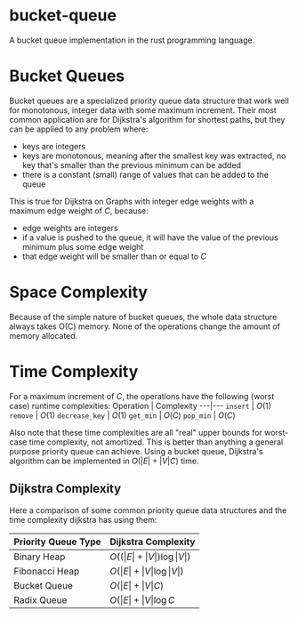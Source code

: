 # bucket-queue
A bucket queue implementation in the rust programming language. 

# Bucket Queues
Bucket queues are a specialized priority queue data structure that work well for monotonous, integer data with some maximum increment. 
Their most common application are for Dijkstra's algorithm for shortest paths, but they can be applied to any problem where:
- keys are integers
- keys are monotonous, meaning after the smallest key was extracted, no key that's smaller than the previous minimum can be added
- there is a constant (small) range of values that can be added to the queue

This is true for Dijkstra on Graphs with integer edge weights with a maximum edge weight of $C$, because:
- edge weights are integers
- if a value is pushed to the queue, it will have the value of the previous minimum plus some edge weight
- that edge weight will be smaller than or equal to $C$

# Space Complexity
Because of the simple nature of bucket queues, the whole data structure always takes O(C) memory.
None of the operations change the amount of memory allocated.

# Time Complexity
For a maximum increment of $C$, the operations have the following (worst case) runtime complexities:
Operation | Complexity
---|---
`insert` | $O(1)$
`remove` | $O(1)$
`decrease_key` | $O(1)$
`get_min` | $O(C)$
`pop_min` | $O(C)$

Also note that these time complexities are all "real" upper bounds for worst-case time complexity, not amortized.
This is better than anything a general purpose priority queue can achieve.
Using a bucket queue, Dijkstra's algorithm can be implemented in $O(|E| + |V|C)$ time.

## Dijkstra Complexity
Here a comparison of some common priority queue data structures and the time complexity dijkstra has using them:

Priority Queue Type | Dijkstra Complexity
---|---
Binary Heap | $O((\|E\| + \|V\|) \log \|V\|)$
Fibonacci Heap | $O(\|E\| + \|V\| \log \|V\|)$
Bucket Queue | $O(\|E\| + \|V\|C)$
Radix Queue | $O(\|E\| + \|V\| \log C$
